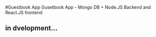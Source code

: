 #Guestbook App 
Gusetbook App - Mongo DB + Node.JS Backend and React.JS frontend 
## in dvelopment...

